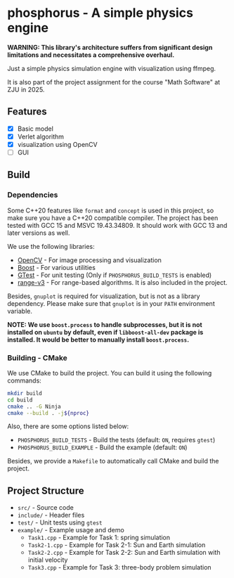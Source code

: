 # phosphorus - A simple physics engine

**WARNING: This library's architecture suffers from significant design limitations and necessitates a comprehensive
overhaul.**

Just a simple physics simulation engine with visualization using ffmpeg.

It is also part of the project assignment for the course "Math Software" at ZJU in 2025.

## Features

- [x] Basic model
- [x] Verlet algorithm
- [x] visualization using OpenCV
- [ ] GUI

## Build

### Dependencies

Some C++20 features like `format` and `concept` is used in this project, so make sure you have a C++20 compatible
compiler. The project has been tested with GCC 15 and MSVC 19.43.34809. It should work with GCC 13 and later versions as
well.

We use the following libraries:

- [OpenCV](https://opencv.org/) - For image processing and visualization
- [Boost](https://www.boost.org/) - For various utilities
- [GTest](https://github.com/google/googletest) - For unit testing (Only if `PHOSPHORUS_BUILD_TESTS` is enabled)
- [range-v3](https://github.com/ericniebler/range-v3) - For range-based algorithms. It is also included in the project.

Besides, `gnuplot` is required for visualization, but is not as a library dependency. Please make sure that `gnuplot` is
in your `PATH` environment variable.

**NOTE: We use `boost.process` to handle subprocesses, but it is not installed on `ubuntu` by default, even
if `libboost-all-dev` package is installed. It would be better to manually install `boost.process`.**

### Building - CMake

We use CMake to build the project. You can build it using the following commands:

```bash
mkdir build
cd build
cmake .. -G Ninja
cmake --build . -j${nproc}
```

Also, there are some options listed below:

- `PHOSPHORUS_BUILD_TESTS` - Build the tests (default: `ON`, requires `gtest`)
- `PHOSPHORUS_BUILD_EXAMPLE` - Build the example (default: `ON`)

Besides, we provide a `Makefile` to automatically call CMake and build the project.

## Project Structure

- `src/` - Source code
- `include/` - Header files
- `test/` - Unit tests using `gtest`
- `example/` - Example usage and demo
    - `Task1.cpp` - Example for Task 1: spring simulation
    - `Task2-1.cpp` - Example for Task 2-1: Sun and Earth simulation
    - `Task2-2.cpp` - Example for Task 2-2: Sun and Earth simulation with initial velocity
    - `Task3.cpp` - Example for Task 3: three-body problem simulation
